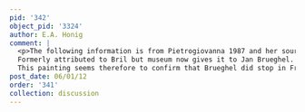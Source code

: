 ```yaml
---
pid: '342'
object_pid: '3324'
author: E.A. Honig
comment: |
  <p>The following information is from Pietrogiovanna 1987 and her sources.<br />
  Formerly attributed to Bril but museum now gives it to Jan Brueghel. In the British Museum in London there is a drawing attributed to Coninxloo that exactly reproduces this landscape but without the figures. This drawing was published as a Coninxloo by W. Wegner in Oud Holland 82, 203-224. It is slightly larger than this painting, 20 x 31 cm. There are actually drawings related to this London drawing, one of which states in an inscription that the artist copied it from a Brueghel painting which had in turn been based on the Coninxloo drawing.<br />
  This painting seems therefore to confirm that Brueghel did stop in Frankenthal on his way to Italy. This probably happened around 1589. Pietrogiovanna suggests however that the painting dates from around 1594.</p>
post_date: 06/01/12
order: '341'
collection: discussion
---
```

